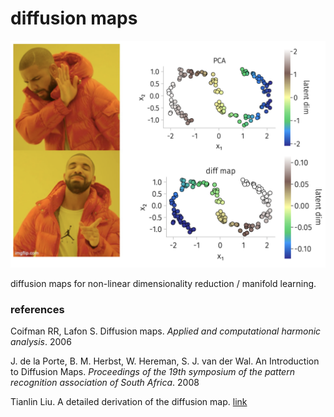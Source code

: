 # diffusion maps

![meme](meme.png)

diffusion maps for non-linear dimensionality reduction / manifold learning.

### references

Coifman RR, Lafon S. Diffusion maps. _Applied and computational harmonic analysis_. 2006

J. de la Porte, B. M. Herbst, W. Hereman, S. J. van der Wal. An Introduction to Diffusion Maps. _Proceedings of the 19th symposium of the pattern recognition association of South Africa_. 2008

Tianlin Liu. A detailed derivation of the diffusion map. [link](http://tianlinliu.com/blog/2021/05/29/difussion-maps.html)
